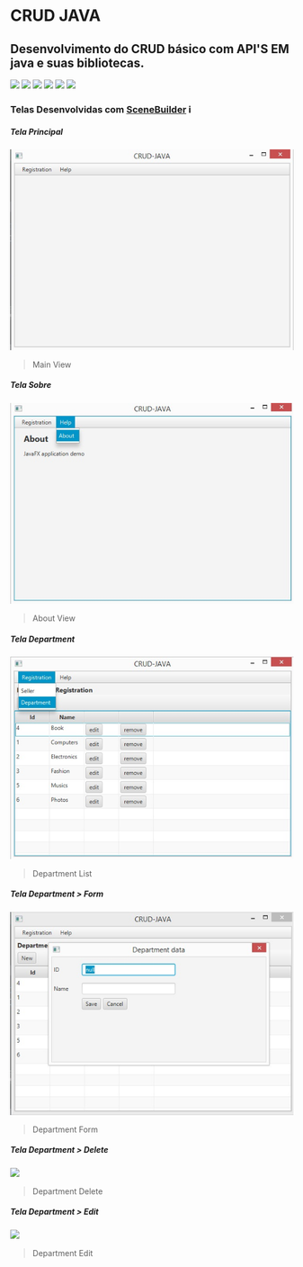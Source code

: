 # CRUD JAVA

## Desenvolvimento do CRUD básico com API'S EM java e suas bibliotecas.
 

![](https://img.shields.io/github/stars/pandao/editor.md.svg) ![](https://img.shields.io/github/forks/pandao/editor.md.svg) ![](https://img.shields.io/github/tag/pandao/editor.md.svg) ![](https://img.shields.io/github/release/pandao/editor.md.svg) ![](https://img.shields.io/github/issues/pandao/editor.md.svg) ![](https://img.shields.io/bower/v/editor.md.svg)


### Telas Desenvolvidas com [SceneBuilder](https://gluonhq.com/products/scene-builder/) ℹ

##### Tela Principal

![](Program/imgs/MainVIew.jpg)

> Main View

##### Tela Sobre

![](Program/imgs/About.jpg)

> About View


##### Tela Department

![](Program/imgs/Department/DepartmentList.jpg)

> Department List

##### Tela Department > Form 

![](Program/imgs/Department/Department_Form.jpg)

> Department Form

##### Tela Department > Delete

![](-CRUD-JavaFX-JDBC-/Program/imgs/Department/Department_Delete.jpg)

> Department Delete


##### Tela Department > Edit

![](-CRUD-JavaFX-JDBC-/Program/imgs/Department/Department_Edit.jpg)


> Department Edit

